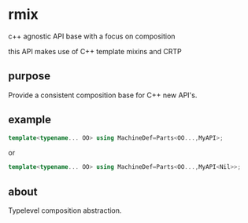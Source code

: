 # rmix

c++ agnostic API base with a focus on composition

this API makes use of C++ template mixins and CRTP

## purpose

Provide a consistent composition base for C++ new API's.

## example

```c++
template<typename... OO> using MachineDef=Parts<OO...,MyAPI>;
```
 or

```c++
template<typename... OO> using MachineDef=Parts<OO...,MyAPI<Nil>>;
```

## about

Typelevel composition abstraction.